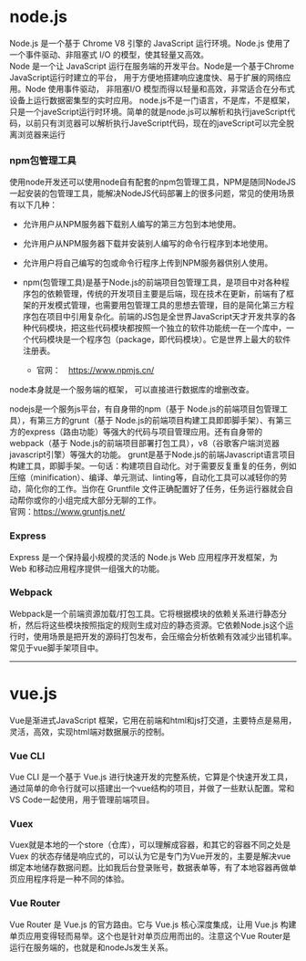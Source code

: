 # node.js
Node.js 是一个基于 Chrome V8 引擎的 JavaScript 运行环境。Node.js 使用了一个事件驱动、非阻塞式 I/O 的模型，使其轻量又高效。  
Node 是一个让 JavaScript 运行在服务端的开发平台。Node是一个基于Chrome JavaScript运行时建立的平台， 用于方便地搭建响应速度快、易于扩展的网络应用。Node 使用事件驱动， 非阻塞I/O 模型而得以轻量和高效，非常适合在分布式设备上运行数据密集型的实时应用。 
node.js不是一门语言，不是库，不是框架，只是一个javeScript运行时环境。简单的就是node.js可以解析和执行javeScript代码，以前只有浏览器可以解析执行JaveScript代码，现在的javeScript可以完全脱离浏览器来运行   

### npm包管理工具
使用node开发还可以使用node自有配套的npm包管理工具，NPM是随同NodeJS一起安装的包管理工具，能解决NodeJS代码部署上的很多问题，常见的使用场景有以下几种：
* 允许用户从NPM服务器下载别人编写的第三方包到本地使用。
* 允许用户从NPM服务器下载并安装别人编写的命令行程序到本地使用。
* 允许用户将自己编写的包或命令行程序上传到NPM服务器供别人使用。

* npm(包管理工具)是基于Node.js的前端项目包管理工具，是项目中对各种程序包的依赖管理，传统的开发项目主要是后端，现在技术在更新，前端有了框架的开发模式管理，也需要用包管理工具的思想去管理，目的是简化第三方程序包在项目中引用复杂化。前端的JS包是全世界JavaScript天才开发共享的各种代码模块，把这些代码模块都按照一个独立的软件功能统一在一个库中，一个代码模块是一个程序包（package，即代码模块）。它是世界上最大的软件注册表。
	* 官网：　https://www.npmjs.cn/  


node本身就是一个服务端的框架， 可以直接进行数据库的增删改查。


nodejs是一个服务js平台，有自身带的npm（基于 Node.js的前端项目包管理工具），有第三方的grunt（基于 Node.js的前端项目构建工具即即脚手架）、有第三方的express（路由功能）等强大的代码与项目管理应用。还有自身带的webpack（基于 Node.js的前端项目部署打包工具），v8（谷歌客户端浏览器javascript引擎）等强大的功能。
grunt是基于Node.js的前端Javascript语言项目构建工具，即脚手架。一句话：构建项目自动化。对于需要反复重复的任务，例如压缩（minification）、编译、单元测试、linting等，自动化工具可以减轻你的劳动，简化你的工作。当你在 Gruntfile 文件正确配置好了任务，任务运行器就会自动帮你或你的小组完成大部分无聊的工作。  
官网：https://www.gruntjs.net/  

### Express
Express 是一个保持最小规模的灵活的 Node.js Web 应用程序开发框架，为 Web 和移动应用程序提供一组强大的功能。

### Webpack
Webpack是一个前端资源加载/打包工具。它将根据模块的依赖关系进行静态分析，然后将这些模块按照指定的规则生成对应的静态资源。它依赖Node.js这个运行时，使用场景是把开发的源码打包发布，会压缩会分析依赖有效减少出错机率。常见于vue脚手架项目中。

***

# vue.js
Vue是渐进式JavaScript 框架，它用在前端和html和js打交道，主要特点是易用，灵活，高效，实现html端对数据展示的控制。 
### Vue CLI 
Vue CLI 是一个基于 Vue.js 进行快速开发的完整系统，它算是个快速开发工具，通过简单的命令行就可以搭建出一个vue结构的项目，并做了一些默认配置。常和VS Code一起使用，用于管理前端项目。
### Vuex
Vuex就是本地的一个store（仓库），可以理解成容器，和其它的容器不同之处是Vuex 的状态存储是响应式的，可以认为它是专门为Vue开发的，主要是解决vue绑定本地储存数据问题。比如我后台登录账号，数据表单等，有了本地容器再做单页应用程序将是一种不同的体验。

### Vue Router
Vue Router 是 Vue.js 的官方路由。它与 Vue.js 核心深度集成，让用 Vue.js 构建单页应用变得轻而易举。这个也是针对单页应用而出的。注意这个Vue Router是运行在服务端的，也就是和nodeJs发生关系。
